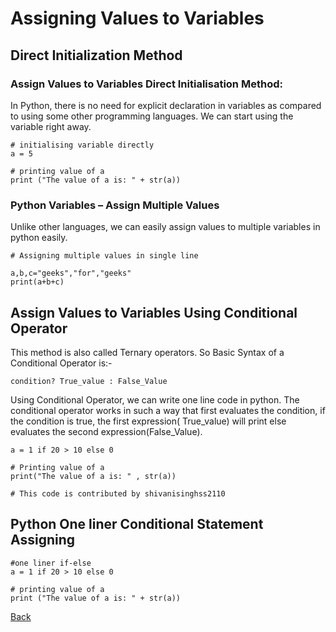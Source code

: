 # Assigning Values to Variables

## Direct Initialization Method
### Assign Values to Variables Direct Initialisation Method:

In Python, there is no need for explicit declaration in variables as compared to using some other programming languages. We can start using the variable right away.

```
# initialising variable directly
a = 5

# printing value of a
print ("The value of a is: " + str(a))

```
### Python Variables – Assign Multiple Values
Unlike other languages, we can easily assign values to multiple variables in python easily.

```
# Assigning multiple values in single line

a,b,c="geeks","for","geeks"
print(a+b+c)

```

## Assign Values to Variables Using Conditional Operator
This method is also called Ternary operators. So Basic Syntax of a Conditional Operator is:-

`condition? True_value : False_Value`

Using Conditional Operator, we can write one line code in python. The conditional operator works in such a way that first evaluates the condition, if the condition is true, the first expression( True_value) will print else evaluates the second expression(False_Value).

```
a = 1 if 20 > 10 else 0

# Printing value of a
print("The value of a is: " , str(a))

# This code is contributed by shivanisinghss2110

```

## Python One liner Conditional Statement Assigning
   
```
#one liner if-else
a = 1 if 20 > 10 else 0
 
# printing value of a
print ("The value of a is: " + str(a))

```

[Back](./README.md)
